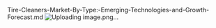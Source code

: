 Tire-Cleaners-Market-By-Type:-Emerging-Technologies-and-Growth-Forecast.md
![Uploading image.png…]()
